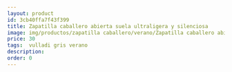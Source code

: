 ```yaml
---
layout: product
id: 3cb40ffa7f43f399
title: Zapatilla caballero abierta suela ultraligera y silenciosa
image: img/productos/zapatilla caballero/verano/Zapatilla caballero abierta suela ultraligera y silenciosa=30= vulladi gris verano.webp
price: 30
tags:  vulladi gris verano
description: 
order: 0
---
```

